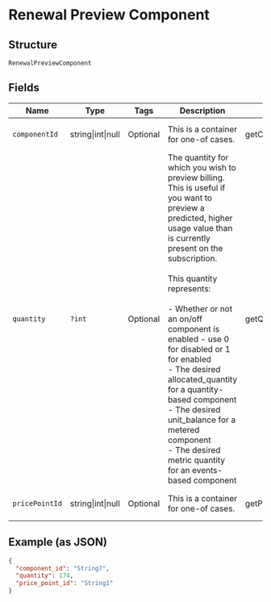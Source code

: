 
# Renewal Preview Component

## Structure

`RenewalPreviewComponent`

## Fields

| Name | Type | Tags | Description | Getter | Setter |
|  --- | --- | --- | --- | --- | --- |
| `componentId` | string\|int\|null | Optional | This is a container for one-of cases. | getComponentId(): | setComponentId( componentId): void |
| `quantity` | `?int` | Optional | The quantity for which you wish to preview billing. This is useful if you want to preview a predicted, higher usage value than is currently present on the subscription.<br><br>This quantity represents:<br><br>- Whether or not an on/off component is enabled - use 0 for disabled or 1 for enabled<br>- The desired allocated_quantity for a quantity-based component<br>- The desired unit_balance for a metered component<br>- The desired metric quantity for an events-based component | getQuantity(): ?int | setQuantity(?int quantity): void |
| `pricePointId` | string\|int\|null | Optional | This is a container for one-of cases. | getPricePointId(): | setPricePointId( pricePointId): void |

## Example (as JSON)

```json
{
  "component_id": "String7",
  "quantity": 174,
  "price_point_id": "String1"
}
```

